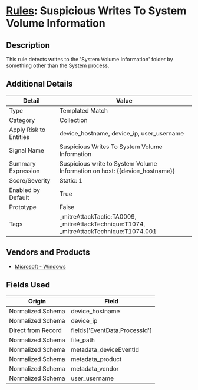 # [Rules](README.md): Suspicious Writes To System Volume Information

## Description
This rule detects writes to the 'System Volume Information' folder by something other than the System process.

## Additional Details
|Detail|Value|
|----|----|
|Type|Templated Match|
|Category|Collection|
|Apply Risk to Entities|device_hostname, device_ip, user_username|
|Signal Name|Suspicious Writes To System Volume Information|
|Summary Expression|Suspicious write to System Volume Information on host: {{device_hostname}}|
|Score/Severity|Static: 1|
|Enabled by Default|True|
|Prototype|False|
|Tags|_mitreAttackTactic:TA0009, _mitreAttackTechnique:T1074, _mitreAttackTechnique:T1074.001|
## Vendors and Products
- [Microsoft - Windows](../products/1ff7546c-cb36-4a24-87f7-89d2cecc5761.md)


## Fields Used

|Origin|Field|
|----|----|
|Normalized Schema|device_hostname|
|Normalized Schema|device_ip|
|Direct from Record|fields['EventData.ProcessId']|
|Normalized Schema|file_path|
|Normalized Schema|metadata_deviceEventId|
|Normalized Schema|metadata_product|
|Normalized Schema|metadata_vendor|
|Normalized Schema|user_username|


